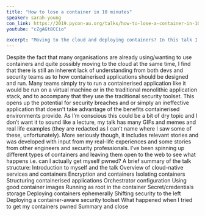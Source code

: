 ```yaml
---
title: "How to lose a container in 10 minutes"
speaker: sarah-young
con_link: https://2019.pycon-au.org/talks/how-to-lose-a-container-in-10-minutes
youtube: "cZgAGt8CCio"

excerpt: "Moving to the cloud and deploying containers? In this talk I discuss both the mindset shift and tech challenges, with some common mistakes made in real-life deployments with some real life. We’ll also be looking at my ongoing research about how easy it is to get a container or k8s cluster pwned."
---
```


Despite the fact that many organisations are already using/wanting to use containers and quite possibly moving to the cloud at the same time, I find that there is still an inherent lack of understanding from both devs and security teams as to how containerised applications should be designed and run. Many teams simply try to run a containerised application like it would be run on a virtual machine or in the traditional monolithic application stack, and to accompany that they use the traditional security toolset. This opens up the potential for security breaches and or simply an ineffective application that doesn’t take advantage of the benefits containerised environments provide. As I’m conscious this could be a bit of dry topic and I don’t want it to sound like a lecture, my talk has many GIFs and memes and real life examples (they are redacted as I can’t name where I saw some of these, unfortunately). More seriously though, it includes relevant stories and was developed with input from my real-life experiences and some stories from other engineers and security professionals. I’ve been spinning up different types of containers and leaving them open to the web to see what happens i.e. can I actually get myself pwned? A brief summary of the talk structure: Introduction to myself and the talk Overview of cloud-native services and containers Encryption and containers Isolating containers Structuring containerised applications Orchestrator configuration Using good container images Running as root in the container Secret/credentials storage Deploying containers ephemerally Shifting security to the left Deploying a container-aware security toolset What happened when I tried to get my containers pwned Summary and close